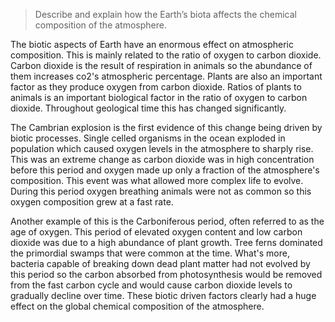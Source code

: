 >Describe and explain how the Earth’s biota affects the chemical composition of the atmosphere.

The biotic aspects of Earth have an enormous effect on atmospheric composition. This is mainly related to the ratio of oxygen to carbon dioxide. Carbon dioxide is the result of respiration in animals so the abundance of them increases co2's atmospheric percentage. Plants are also an important factor as they produce oxygen from carbon dioxide. Ratios of plants to animals is an important biological factor in the ratio of oxygen to carbon dioxide. Throughout geological time this has changed significantly. 

The Cambrian explosion is the first evidence of this change being driven by biotic processes. Single celled organisms in the ocean exploded in population which caused oxygen levels in the atmosphere to sharply rise. This was an extreme change as carbon dioxide was in high concentration before this period and oxygen made up only a fraction of the atmosphere's composition. This event was what allowed more complex life to evolve. During this period oxygen breathing animals were not as common so this oxygen composition grew at a fast rate.

Another example of this is the Carboniferous period, often referred to as the age of oxygen. This period of elevated oxygen content and low carbon dioxide was due to a high abundance of plant growth. Tree ferns dominated the primordial swamps that were common at the time. What's more, bacteria capable of breaking down dead plant matter had not evolved by this period so the carbon absorbed from photosynthesis would be removed from the fast carbon cycle and would cause carbon dioxide levels to gradually decline over time. These biotic driven factors clearly had a huge effect on the global chemical composition of the atmosphere.

